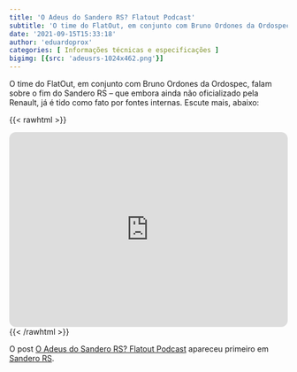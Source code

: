 ```yaml
---
title: 'O Adeus do Sandero RS? Flatout Podcast'
subtitle: 'O time do FlatOut, em conjunto com Bruno Ordones da Ordospec, falam sobre o fim do Sandero RS.'
date: '2021-09-15T15:33:18'
author: 'eduardoprox'
categories: [ Informações técnicas e especificações ]
bigimg: [{src: 'adeusrs-1024x462.png'}]
---
```


O time do FlatOut, em conjunto com Bruno Ordones da Ordospec, falam sobre o fim do Sandero RS – que embora ainda não oficializado pela Renault, já é tido como fato por fontes internas. Escute mais, abaixo:

{{< rawhtml >}}
<iframe style="border-radius:12px" src="https://open.spotify.com/embed/episode/4YYu4W0L7LeJctaim9PGFr?utm_source=generator" width="100%" height="352" frameBorder="0" allowfullscreen="" allow="autoplay; clipboard-write; encrypted-media; fullscreen; picture-in-picture" loading="lazy"></iframe>
{{< /rawhtml >}}


O post [O Adeus do Sandero RS? Flatout Podcast](https://sanderors.com/o-adeus-do-sandero-rs-flatout-podcast/) apareceu primeiro em [Sandero RS](https://sanderors.com).

